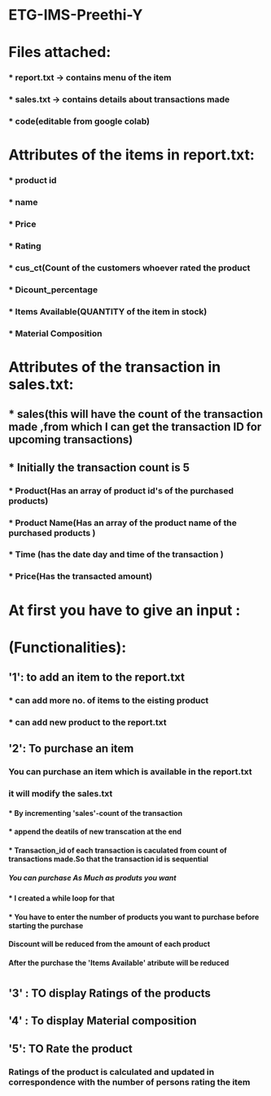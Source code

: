 # ETG-IMS-Preethi-Y
#
# Files attached:
###  * report.txt -> contains menu of the item
###  * sales.txt -> contains details about transactions made
###  * code(editable from google colab)
# Attributes of the items  in report.txt:
###   * product id
###      * name
###      * Price
###      * Rating
###      * cus_ct(Count of the customers whoever rated the product
###      * Dicount_percentage
###      * Items Available(QUANTITY of the item in stock)
###      * Material Composition
# Attributes of the transaction in sales.txt:
##    * sales(this will have the count of the transaction made ,from which I can get the transaction ID for upcoming transactions)
##    * Initially the transaction count is 5
###           * Product(Has an array of product id's of the purchased products)
###           * Product Name(Has an array of the product name of the purchased products )
###           * Time (has the date day and time of the transaction )
###           * Price(Has the transacted amount)
#         
# At first you have to give an input :
# (Functionalities):
##    '1': to add an item to the report.txt
###                * can add more no. of items to the eisting product
###                * can add new product to the report.txt
##    '2': To purchase an item
###            You can purchase an item which is available in the report.txt
###            it will modify the sales.txt 
####                  * By incrementing 'sales'-count of the transaction
####                  * append the deatils of new transcation at the end
####                  * Transaction_id of each transaction is caculated from count of transactions made.So that the transaction id is sequential 
#####            You can purchase As Much as produts you want
####                  * I created a while loop for that
####                  * You have to enter the number of products you want to purchase before starting the purchase
####            Discount will be reduced from the amount of each product
####            After the purchase the 'Items Available' atribute will be reduced 
#           
##    '3' : TO display Ratings of the products
##    '4' : To display Material composition
##    '5': TO Rate the product
###          Ratings of the product is calculated and updated in correspondence with the number of persons rating the item
            
          
